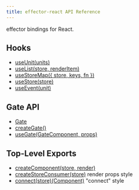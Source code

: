 ```yaml
---
title: effector-react API Reference
---
```


effector bindings for React.

## Hooks

- [useUnit(units)](./useUnit)
- [useList(store, renderItem)](./useList)
- [useStoreMap({ store, keys, fn })](./useStoreMap)
- [useStore(store)](./useStore)
- [useEvent(unit)](./useEvent)

## Gate API

- [Gate](./Gate)
- [createGate()](./createGate)
- [useGate(GateComponent, props)](./useGate)

## Top-Level Exports

- [createComponent(store, render)](./createComponent)
- [createStoreConsumer(store)](./createStoreConsumer) render props style
- [connect(store)(Component)](./connect) "connect" style
